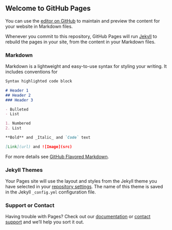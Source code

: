<!-- Global site tag (gtag.js) - Google Analytics -->
<script async src="https://www.googletagmanager.com/gtag/js?id=UA-162662775-1"></script>
<script>
  window.dataLayer = window.dataLayer || [];
  function gtag(){dataLayer.push(arguments);}
  gtag('js', new Date());

  gtag('config', 'UA-162662775-1');
  
  gtag('set', {'user_id': 'USER_ID'}); // Set the user ID using signed-in user_id.
  ga('set', 'userId', 'USER_ID'); // Set the user ID using signed-in user_id.
</script>


## Welcome to GitHub Pages

You can use the [editor on GitHub](https://github.com/yentingw/yentingw.unimelb.life/edit/master/index.md) to maintain and preview the content for your website in Markdown files.

Whenever you commit to this repository, GitHub Pages will run [Jekyll](https://jekyllrb.com/) to rebuild the pages in your site, from the content in your Markdown files.

### Markdown

Markdown is a lightweight and easy-to-use syntax for styling your writing. It includes conventions for

```markdown
Syntax highlighted code block

# Header 1
## Header 2
### Header 3

- Bulleted
- List

1. Numbered
2. List

**Bold** and _Italic_ and `Code` text

[Link](url) and ![Image](src)
```

For more details see [GitHub Flavored Markdown](https://guides.github.com/features/mastering-markdown/).

### Jekyll Themes

Your Pages site will use the layout and styles from the Jekyll theme you have selected in your [repository settings](https://github.com/yentingw/yentingw.unimelb.life/settings). The name of this theme is saved in the Jekyll `_config.yml` configuration file.

### Support or Contact

Having trouble with Pages? Check out our [documentation](https://help.github.com/categories/github-pages-basics/) or [contact support](https://github.com/contact) and we’ll help you sort it out.
